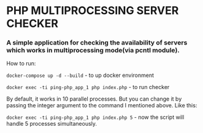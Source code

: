 # PHP MULTIPROCESSING SERVER CHECKER

### A simple application for checking the availability of servers which works in multiprocessing mode(via pcntl module).

How to run:

`docker-compose up -d --build` - to up docker environment

`docker exec -ti ping-php_app_1 php index.php` - to run checker

By default, it works in 10 parallel processes. But you can change it by passing the integer argument to the command I mentioned above. Like this:

`docker exec -ti ping-php_app_1 php index.php 5` - now the script will handle 5 processes simultaneously.



